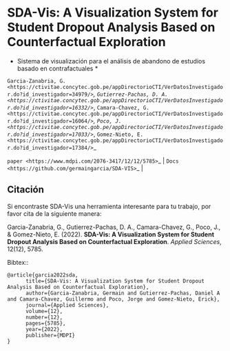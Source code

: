 SDA-Vis: A Visualization System for Student Dropout Analysis Based on Counterfactual Exploration
======================================================================
* Sistema de visualización para el análisis de abandono de estudios basado en contrafactuales *

`Garcia-Zanabria, G. <https://ctivitae.concytec.gob.pe/appDirectorioCTI/VerDatosInvestigador.do?id_investigador=34979/>`_, `Gutierrez-Pachas, D. A. <https://ctivitae.concytec.gob.pe/appDirectorioCTI/VerDatosInvestigador.do?id_investigador=16332/>`_, `Camara-Chavez, G. <https://ctivitae.concytec.gob.pe/appDirectorioCTI/VerDatosInvestigador.do?id_investigador=16064/>`_, `Poco, J. <https://ctivitae.concytec.gob.pe/appDirectorioCTI/VerDatosInvestigador.do?id_investigador=17033/>`_, `Gomez-Nieto, E. <https://ctivitae.concytec.gob.pe/appDirectorioCTI/VerDatosInvestigador.do?id_investigador=17384/>`_  

`paper <https://www.mdpi.com/2076-3417/12/12/5785>`_ | `Docs <https://github.com/germaingarcia/SDA-VIS>`_ |





Citación
-------
Si encontraste SDA-Vis una herramienta interesante para tu trabajo, por favor cita de la siguiente manera:

Garcia-Zanabria, G., Gutierrez-Pachas, D. A., Camara-Chavez, G., Poco, J., & Gomez-Nieto, E. (2022). **SDA-Vis: A Visualization System for Student Dropout Analysis Based on Counterfactual Exploration**. *Applied Sciences*, 12(12), 5785.


Bibtex::

	@article{garcia2022sda,
		  title={SDA-Vis: A Visualization System for Student Dropout Analysis Based on Counterfactual Exploration},
		  author={Garcia-Zanabria, Germain and Gutierrez-Pachas, Daniel A and Camara-Chavez, Guillermo and Poco, Jorge and Gomez-Nieto, Erick},
		  journal={Applied Sciences},
		  volume={12},
		  number={12},
		  pages={5785},
		  year={2022},
		  publisher={MDPI}
	}
